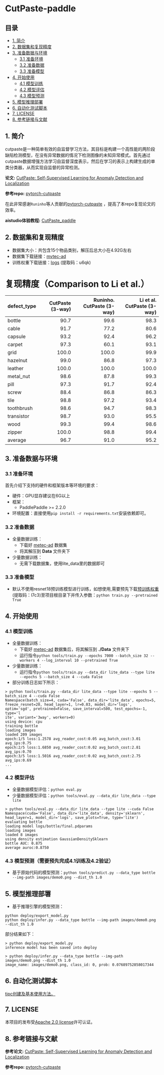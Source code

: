 # CutPaste-paddle

## 目录

- [1. 简介]()
- [2. 数据集和复现精度]()
- [3. 准备数据与环境]()
    - [3.1 准备环境]()
    - [3.2 准备数据]()
    - [3.3 准备模型]()
- [4. 开始使用]()
    - [4.1 模型训练]()
    - [4.2 模型评估]()
    - [4.3 模型预测]()
- [5. 模型推理部署]()
- [6. 自动化测试脚本]()
- [7. LICENSE]()
- [8. 参考链接与文献]()

## 1. 简介
cutpaste是一种简单有效的自监督学习方法，其目标是构建一个高性能的两阶段缺陷检测模型，在没有异常数据的情况下检测图像的未知异常模式。首先通过cutpaste数据增强方法学习自监督深度表示，然后在学习的表示上构建生成的单类分类器，从而实现自监督的异常检测。

**论文:** [CutPaste: Self-Supervised Learning for Anomaly Detection and Localization](https://arxiv.org/pdf/2104.04015v1.pdf)

**参考repo:** [pytorch-cutpaste](https://github.com/Runinho/pytorch-cutpaste)

在此非常感谢`Runinho`等人贡献的[pytorch-cutpaste](https://github.com/Runinho/pytorch-cutpaste) ，提高了本repo复现论文的效率。

**aistudio体验教程:** [CutPaste_paddle](https://aistudio.baidu.com/aistudio/projectdetail/4378924?contributionType=1&shared=1)


## 2. 数据集和复现精度

- 数据集大小：共包含15个物品类别，解压后总大小在4.92G左右
- 数据集下载链接：[mvtec-ad](https://www.mvtec.com/company/research/datasets/mvtec-ad/)
- 训练权重下载链接：[logs](链接：https://pan.baidu.com/s/1IvoU2fvxuKnxy_d4twCPrA) (提取码：u6qk)
# 复现精度（Comparison to Li et al.）
| defect_type   |    CutPaste (3-way) | Runinho. CutPaste (3-way) | Li et al. CutPaste (3-way) |
|:--------------|--------------------:|-------------------:|-----------------------------:|
| bottle        |                90.7 |               99.6 |                         98.3 |
| cable         |                91.7 |               77.2 |                         80.6 |
| capsule       |                93.2 |               92.4 |                         96.2 |
| carpet        |                97.3 |               60.1 |                         93.1 |
| grid          |               100.0 |              100.0 |                         99.9 |
| hazelnut      |                99.0 |               86.8 |                         97.3 |
| leather       |               100.0 |              100.0 |                        100.0 |
| metal_nut     |                98.6 |               87.8 |                         99.3 |
| pill          |                97.3 |               91.7 |                         92.4 |
| screw         |                88.4 |               86.8 |                         86.3 |
| tile          |                98.8 |               97.2 |                         93.4 |
| toothbrush    |                98.6 |               94.7 |                         98.3 |
| transistor    |                98.7 |               93.0 |                         95.5 |
| wood          |                99.3 |               99.4 |                         98.6 |
| zipper        |               100.0 |               98.8 |                         99.4 |
| average       |                96.7 |               91.0 |                         95.2 |


## 3. 准备数据与环境


### 3.1 准备环境

首先介绍下支持的硬件和框架版本等环境的要求：

- 硬件：GPU显存建议在6G以上
- 框架：
  - PaddlePaddle >= 2.2.0
- 环境配置：直接使用`pip install -r requirements.txt`安装依赖即可。

### 3.2 准备数据

- 全量数据训练：
  - 下载好 [metec-ad](https://www.mvtec.com/company/research/datasets/mvtec-ad/) 数据集
  - 将其解压到 **Data** 文件夹下
- 少量数据训练：
  - 无需下载数据集，使用lite_data里的数据即可


### 3.3 准备模型

- 默认不使用resnet18预训练模型进行训练，如想使用,需要预先下载[预训练权重](https://pan.baidu.com/s/1QJkda31WcaY9ngALvWsGDw 
) (提取码：l7c3)至项目根目录下并传入参数：`python train.py --pretrained True`

## 4. 开始使用


### 4.1 模型训练

- 全量数据训练：
  - 下载好 [metec-ad](https://www.mvtec.com/company/research/datasets/mvtec-ad/) 数据集后，将其解压到 **./Data** 文件夹下
  - 运行指令`python tools/train.py --epochs 7000 --batch_size 32 --workers 4 --log_interval 10 --pretrained True`
- 少量数据训练：
  - 运行指令`python tools/train.py --data_dir lite_data --type lite --epochs 5 --batch_size 4 --cuda False`
- 部分训练日志如下所示：
```
> python tools/train.py --data_dir lite_data --type lite --epochs 5 --batch_size 4 --cuda False
Namespace(batch_size=4, cuda='False', data_dir='lite_data', epochs=5, freeze_resnet=20, head_layer=1, lr=0.03, model_dir='logs', optim='sgd', pretrained=False, save_interval=500, test_epochs=-1, type='l
ite', variant='3way', workers=0)
using device: cpu
training bottle
loading images
loaded 209 images
epoch:1/5 loss:1.2578 avg_reader_cost:0.05 avg_batch_cost:3.01 avg_ips:0.75
epoch:2/5 loss:1.6850 avg_reader_cost:0.02 avg_batch_cost:2.81 avg_ips:0.70
epoch:3/5 loss:1.5016 avg_reader_cost:0.02 avg_batch_cost:2.75 avg_ips:0.69
...
``` 


### 4.2 模型评估

- 全量数据模型评估：`python eval.py`
- 少量数据模型评估：`python tools/eval.py --data_dir lite_data --type lite`
```
> python tools/eval.py --data_dir lite_data --type lite --cuda False
Namespace(cuda='False', data_dir='lite_data', density='sklearn', head_layer=1, model_dir='logs', save_plots=True, type='lite')
evaluating bottle
loading model logs/bottle/final.pdparams
loading images
loaded 8 images
using density estimation GaussianDensitySklearn
bottle AUC: 0.875
average auroc:0.8750
``` 

### 4.3 模型预测（需要预先完成4.1训练及4.2验证）

- 基于原始代码的模型预测：`python tools/predict.py --data_type bottle --img-path images/demo0.png --dist_th 1.0`


## 5. 模型推理部署

- 基于推理引擎的模型预测：
```
python deploy/export_model.py
python deploy/infer.py --data_type bottle --img-path images/demo0.png --dist_th 1.0
```
部分结果如下：
```
> python deploy/export_model.py
inference model has been saved into deploy

> python deploy/infer.py --data_type bottle --img-path images/demo0.png --dist_th 1.0
image_name: images/demo0.png, class_id: 0, prob: 0.07689752858017344
``` 


## 6. 自动化测试脚本

[tipc创建及基本使用方法。](https://github.com/PaddlePaddle/models/blob/release/2.2/tutorials/tipc/train_infer_python/test_train_infer_python.md)


## 7. LICENSE

本项目的发布受[Apache 2.0 license](./LICENSE)许可认证。

## 8. 参考链接与文献
**参考论文:** [CutPaste: Self-Supervised Learning for Anomaly Detection and Localization](https://arxiv.org/pdf/2104.04015v1.pdf)

**参考repo:** [pytorch-cutpaste](https://github.com/Runinho/pytorch-cutpaste)

